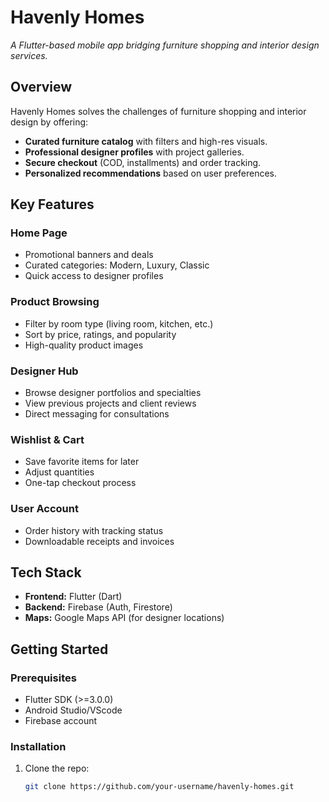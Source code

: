 #  Havenly Homes  
*A Flutter-based mobile app bridging furniture shopping and interior design services.*  
 
##  Overview  
Havenly Homes solves the challenges of furniture shopping and interior design by offering:  
-  **Curated furniture catalog** with filters and high-res visuals.  
-  **Professional designer profiles** with project galleries.  
-  **Secure checkout** (COD, installments) and order tracking.  
-  **Personalized recommendations** based on user preferences.  

##  Key Features

###  Home Page
- Promotional banners and deals
- Curated categories: Modern, Luxury, Classic
- Quick access to designer profiles

###  Product Browsing
- Filter by room type (living room, kitchen, etc.)
- Sort by price, ratings, and popularity
- High-quality product images

###  Designer Hub
- Browse designer portfolios and specialties
- View previous projects and client reviews
- Direct messaging for consultations

###  Wishlist & Cart
- Save favorite items for later
- Adjust quantities 
- One-tap checkout process

###  User Account
- Order history with tracking status
- Downloadable receipts and invoices


##  Tech Stack  
- **Frontend:** Flutter (Dart)  
- **Backend:** Firebase (Auth, Firestore)   
- **Maps:** Google Maps API (for designer locations)  

##  Getting Started  
### Prerequisites  
- Flutter SDK (>=3.0.0)  
- Android Studio/VScode  
- Firebase account  

### Installation  
1. Clone the repo:  
   ```bash  
   git clone https://github.com/your-username/havenly-homes.git  
